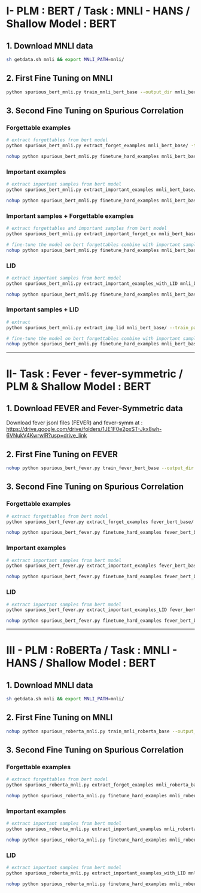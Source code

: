
# I- PLM : BERT / Task : MNLI - HANS / Shallow Model : BERT 
## 1. Download MNLI data
```bash
sh getdata.sh mnli && export MNLI_PATH=mnli/
```
## 2. First Fine Tuning on MNLI
```bash
python spurious_bert_mnli.py train_mnli_bert_base --output_dir mnli_bert_base/
```
## 3. Second Fine Tuning on Spurious Correlation
### Forgettable examples
```bash
# extract forgettables from bert model
python spurious_bert_mnli.py extract_forget_examples mnli_bert_base/ -train_path mnli/train.tsv --task mnli 

nohup python spurious_bert_mnli.py finetune_hard_examples mnli_bert_base/checkpoint-last/ mnli_bert_base_fbert_forget_ex/ --hard_path mnli_bert_base/forget_examples.pkl &>output_log/out_mnli/out_fine_tune_bert_forget_ex.log
```

### Important examples
```bash
# extract important samples from bert model
python spurious_bert_mnli.py extract_important_examples mnli_bert_base/ --train_path mnli/train.tsv --task mnli

nohup python spurious_bert_mnli.py finetune_hard_examples mnli_bert_base/checkpoint-last/ mnli_bert_base_fbert_important_samples/ --hard_path mnli_bert_base/important_examples.pkl &>output_log/out_mnli/out_fine_tune_bert_important_samples.log
```

### Important samples + Forgettable examples
```bash
# extract forgettables and important samples from bert model
python spurious_bert_mnli.py extract_important_forget_ex mnli_bert_base/ --train_path mnli/train.tsv --task mnli

# fine-tune the model on bert forgettables combine with important samples
nohup python spurious_bert_mnli.py finetune_hard_examples mnli_bert_base/checkpoint-last/ mnli_bert_base_fbert_imp_forget/ --hard_path mnli_bert_base/important_and_forget_examples.pkl &>output_log/out_mnli/out_fine_tune_bert_spurious_important_forget.log
```

### LID
```bash
# extract important samples from bert model
python spurious_bert_mnli.py extract_important_examples_with_LID mnli_bert_base/ --train_path mnli/train.tsv --task mnli

nohup python spurious_bert_mnli.py finetune_hard_examples mnli_bert_base/checkpoint-last/ mnli_bert_base_fbert_important_samples/ --hard_path mnli_bert_base/important_examples_lid.pkl &>output_log/out_mnli/out_fine_tune_bert_LID_10percent.log
```

### Important samples + LID
```bash
# extract
python spurious_bert_mnli.py extract_imp_lid mnli_bert_base/ --train_path mnli/MNLI/train.tsv --task mnli

# fine-tune the model on bert forgettables combine with important samples
nohup python spurious_bert_mnli.py finetune_hard_examples mnli_bert_base/checkpoint-last/ mnli_bert_base_fbert_imp_lid/ --hard_path mnli_bert_base/important_examples_imp_lid.pkl &>output_log/out_mnli/out_fine_tune_bert_imp_lid.log
```

----

# II- Task : Fever - fever-symmetric / PLM & Shallow Model : BERT 
## 1. Download FEVER and Fever-Symmetric data

Download fever jsonl files (FEVER) and fever-symm at : https://drive.google.com/drive/folders/1JE1F0e2pxST-Jkx8wh-6VNukV4KwrwlR?usp=drive_link

## 2. First Fine Tuning on FEVER
```bash
nohup python spurious_bert_fever.py train_fever_bert_base --output_dir fever_bert_base/ &>output_log/out_fever/out_ft.log
```
## 3. Second Fine Tuning on Spurious Correlation
### Forgettable examples
```bash
# extract forgettables from bert model
python spurious_bert_fever.py extract_forget_examples fever_bert_base/ -train_path fever/fever.train.jsonl --task fever 

nohup python spurious_bert_fever.py finetune_hard_examples fever_bert_base/checkpoint-last/ fever_bert_forget/ --hard_path fever_bert_base/forget_examples.pkl &>output_log/out_fever/out_ft_forget.log
```

### Important examples
```bash
# extract important samples from bert model
python spurious_bert_fever.py extract_important_examples fever_bert_base/ --train_path fever/fever.train.jsonl --task fever

nohup python spurious_bert_fever.py finetune_hard_examples fever_bert_base/checkpoint-last/ fever_bert_important/ --hard_path fever_bert_base/important_examples.pkl &>output_log/out_fever/out_ft_important.log
```

### LID
```bash
# extract important samples from bert model
python spurious_bert_fever.py extract_important_examples_LID fever_bert_base/ --train_path fever/fever.train.jsonl --task fever

nohup python spurious_bert_fever.py finetune_hard_examples fever_bert_base/checkpoint-last/ fever_bert_lid/ --hard_path fever_bert_base/important_examples_lid.pkl &>output_log/out_fever/out_ft_lid.log
```
---

# III - PLM : RoBERTa / Task : MNLI - HANS / Shallow Model : BERT 
## 1. Download MNLI data
```bash
sh getdata.sh mnli && export MNLI_PATH=mnli/
```
## 2. First Fine Tuning on MNLI
```bash
nohup python spurious_roberta_mnli.py train_mnli_roberta_base --output_dir mnli_roberta_base/ &>output_log/roberta/out_mnli/out_ft.log
```
## 3. Second Fine Tuning on Spurious Correlation
### Forgettable examples
```bash
# extract forgettables from bert model
python spurious_roberta_mnli.py extract_forget_examples mnli_roberta_base/ -train_path mnli/train.tsv --task mnli 

nohup python spurious_roberta_mnli.py finetune_hard_examples mnli_roberta_base/checkpoint-last/ mnli_roberta_forget/ --hard_path mnli_roberta_base/forget_examples.pkl &>output_log/roberta/out_mnli/out_ft_forget.log
```

### Important examples
```bash
# extract important samples from bert model
python spurious_roberta_mnli.py extract_important_examples mnli_roberta_base/ --train_path mnli/train.tsv --task mnli

nohup python spurious_roberta_mnli.py finetune_hard_examples mnli_roberta_base/checkpoint-last/ mnli_roberta_important/ --hard_path mnli_roberta_base/important_examples.pkl &>output_log/roberta/out_mnli/out_ft_important.log
```

### LID
```bash
# extract important samples from bert model
python spurious_roberta_mnli.py extract_important_examples_with_LID mnli_roberta_base/ --train_path mnli/train.tsv --task mnli

nohup python spurious_roberta_mnli.py finetune_hard_examples mnli_roberta_base/checkpoint-last/ mnli_roberta_lid/ --hard_path mnli_roberta_base/important_examples_lid.pkl &>output_log/roberta/out_mnli/out_ft_lid.log
```


